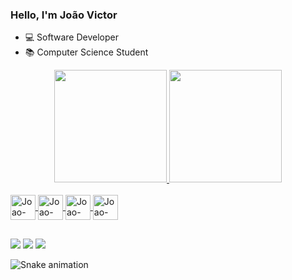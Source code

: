 ### Hello, I'm João Victor

- 💻 Software Developer
- 📚 Computer Science Student

<div align="center">
  <a href="https://github.com/JohnTDevs">
     <img height="180em" src="https://github-readme-stats.vercel.app/api?username=JohnTDevs&show_icons=true&theme=dark&include_all_commits=true&count_private=true"/>
  <img height="180em" src="https://github-readme-stats.vercel.app/api/top-langs/?username=JohnTDevs&layout=compact&langs_count=7&theme=dark"/>
</div>
 
<div style="display: inline_block"><br>
  <img align="center" alt="Joao-HTML" height="40" width="40"src="https://cdn.jsdelivr.net/gh/devicons/devicon/icons/html5/html5-original.svg">
  <img align="center" alt="Joao-CSS" height="40" width="40" src="https://cdn.jsdelivr.net/gh/devicons/devicon/icons/css3/css3-original.svg">
  <img align="center" alt="Joao-Js" height="40" width="40"  src="https://cdn.jsdelivr.net/gh/devicons/devicon/icons/javascript/javascript-original.svg">
  <img align="center" alt="Joao-Node" height="40" width="40" src="https://cdn.jsdelivr.net/gh/devicons/devicon/icons/nodejs/nodejs-plain.svg"/>
      
          
 
  
  
</div>
  
   ##
  
<div> 
 
  <a href="https://www.instagram.com/john_victortr/" target="_blank"><img src="https://img.shields.io/badge/-Instagram-%23E4405F?style=for-the-badge&logo=instagram&logoColor=white" target="_blank"></a>
  <a href = "mailto:tavarez665@live.com"><img src="https://img.shields.io/badge/-Gmail-%23333?style=for-the-badge&logo=gmail&logoColor=white" target="_blank"></a>
  <a href="https://www.linkedin.com/in/jo%C3%A3ov%C3%ADctortavaresrosa/" target="_blank"><img src="https://img.shields.io/badge/-LinkedIn-%230077B5?style=for-the-badge&logo=linkedin&logoColor=white" target="_blank"></a> 
 
 ![Snake animation](https://github.com/JohnTDevs/JohnTDevs/blob/output/github-contribution-grid-snake.svg)
</div>
